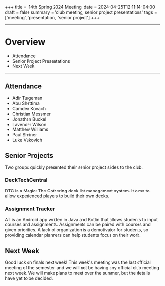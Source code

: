 +++
title = '14th Spring 2024 Meeting'
date = 2024-04-25T12:11:14-04:00
draft = false
summary = 'club meeting, senior project presentations'
tags = ['meeting', 'presentation', 'senior project']
+++
***
# Overview
- Attendance
- Senior Project Presentations
- Next Week
***
## Attendance
- Adir Turgeman
- Abu Shettima
- Camden Kovach
- Christian Messmer
- Jonathan Buckel
- Lavender Wilson
- Matthew Williams
- Paul Shriner
- Luke Vukovich
## Senior Projects
Two groups quickly presented their senior project slides to the club.
### DeckTechCentral
DTC is a Magic: The Gathering deck list management system. It aims to allow experienced players to build their own decks.
### Assignment Tracker
AT is an Android app written in Java and Kotlin that allows students to input courses and assignments. Assignments can be paired with courses and given priorities. A lack of organization is a demotivator for students, so providing calendar planners can help students focus on their work. 
## Next Week
Good luck on finals next week! This week's meeting was the last official meeting of the semester, and we will not be having any official club meeting next week. We will make plans to meet over the summer, but the details have yet to be decided.

